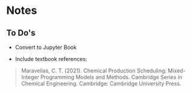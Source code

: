 # Notes

## To Do's

* Convert to Jupyter Book

* Include textbook references: 

> Maravelias, C. T. (2021). Chemical Production Scheduling: Mixed-Integer Programming Models and Methods. Cambridge Series in Chemical Engineering. Cambridge: Cambridge University Press.